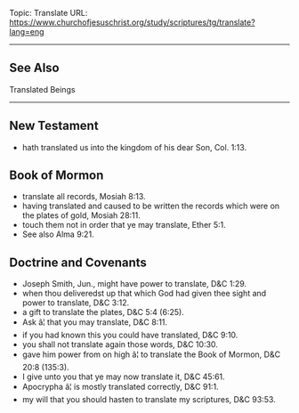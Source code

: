 Topic: Translate
URL: https://www.churchofjesuschrist.org/study/scriptures/tg/translate?lang=eng

---

## See Also

Translated Beings

---

## New Testament

- hath translated us into the kingdom of his dear Son, Col. 1:13.

## Book of Mormon

- translate all records, Mosiah 8:13.
- having translated and caused to be written the records which were on the plates of gold, Mosiah 28:11.
- touch them not in order that ye may translate, Ether 5:1.
- See also Alma 9:21.

## Doctrine and Covenants

- Joseph Smith, Jun., might have power to translate, D&C 1:29.
- when thou deliveredst up that which God had given thee sight and power to translate, D&C 3:12.
- a gift to translate the plates, D&C 5:4 (6:25).
- Ask â¦ that you may translate, D&C 8:11.
- if you had known this you could have translated, D&C 9:10.
- you shall not translate again those words, D&C 10:30.
- gave him power from on high â¦ to translate the Book of Mormon, D&C 20:8 (135:3).
- I give unto you that ye may now translate it, D&C 45:61.
- Apocrypha â¦ is mostly translated correctly, D&C 91:1.
- my will that you should hasten to translate my scriptures, D&C 93:53.

